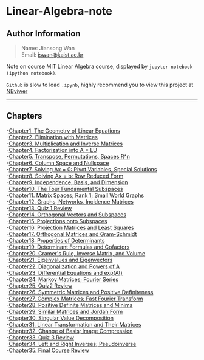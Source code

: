# Linear-Algebra-note

## Author Information
> Name: Jiansong Wan   
> Email: jswan@kaist.ac.kr


Note on course MIT Linear Algebra course, displayed by ` jupyter notebook (ipython notebook) `. 

` Github ` is slow to load ` .ipynb `, highly recommend you to view this project at [NBviwer](http://nbviewer.jupyter.org/github/zlotus/notes-linear-algebra/blob/master/ReadMe.ipynb)

----
## Chapters
-[Chapter1. The Geometry of Linear Equations](chapter01.ipynb)   
-[Chapter2. Elimination with Matrices](chapter02.ipynb)  
-[Chapter3. Multiplication and Inverse Matrices](chapter03.ipynb)   
-[Chapter4. Factorization into A = LU](chapter04.ipynb)   
-[Chapter5. Transpose, Permutations, Spaces R^n](chapter05.ipynb)   
-[Chapter6. Column Space and Nullspace](chapter06.ipynb)   
-[Chapter7. Solving Ax = 0: Pivot Variables, Special Solutions](chapter07.ipynb)   
-[Chapter8. Solving Ax = b: Row Reduced Form](chapter08.ipynb)  
-[Chapter9. Independence, Basis, and Dimension](chapter09.ipynb)   
-[Chapter10. The Four Fundamental Subspaces](chapter10.ipynb)   
-[Chapter11. Matrix Spaces; Rank 1; Small World Graphs](chapter11.ipynb)   
-[Chapter12. Graphs, Networks, Incidence Matrices](chapter12.ipynb)   
-[Chapter13. Quiz 1 Review](chapter13.ipynb)   
-[Chapter14. Orthogonal Vectors and Subspaces](chapter14.ipynb)   
-[Chapter15. Projections onto Subspaces](chapter15.ipynb)   
-[Chapter16. Projection Matrices and Least Squares](chapter16.ipynb)   
-[Chapter17. Orthogonal Matrices and Gram-Schmidt](chapter17.ipynb)   
-[Chapter18. Properties of Determinants](chapter18.ipynb)   
-[Chapter19. Determinant Formulas and Cofactors](chapter19.ipynb)   
-[Chapter20. Cramer's Rule, Inverse Matrix, and Volume](chapter20.ipynb)   
-[Chapter21. Eigenvalues and Eigenvectors](chapter21.ipynb)   
-[Chapter22. Diagonalization and Powers of A](chapter22.ipynb)   
-[Chapter23. Differential Equations and exp(At)](chapter23.ipynb)   
-[Chapter24. Markov Matrices; Fourier Series](chapter24.ipynb)   
-[Chapter25. Quiz2 Review](chapter25.ipynb)   
-[Chapter26. Symmetric Matrices and Positive Definiteness](chapter26.ipynb)   
-[Chapter27. Complex Matrices; Fast Fourier Transform](chapter27.ipynb)   
-[Chapter28. Positive Definite Matrices and Minima](chapter28.ipynb)   
-[Chapter29. Similar Matrices and Jordan Form](chapter29.ipynb)   
-[Chapter30. Singular Value Decomposition](chapter30.ipynb)   
-[Chapter31. Linear Transformation and Their Matrices](chapter31.ipynb)   
-[Chapter32. Change of Basis; Image Compression](chapter32.ipynb)   
-[Chapter33. Quiz 3 Review](chapter33.ipynb)   
-[Chapter34. Left and Right Inverses; Pseudoinverse](chapter34.ipynb)   
-[Chapter35. Final Course Review](chapter35.ipynb)   
